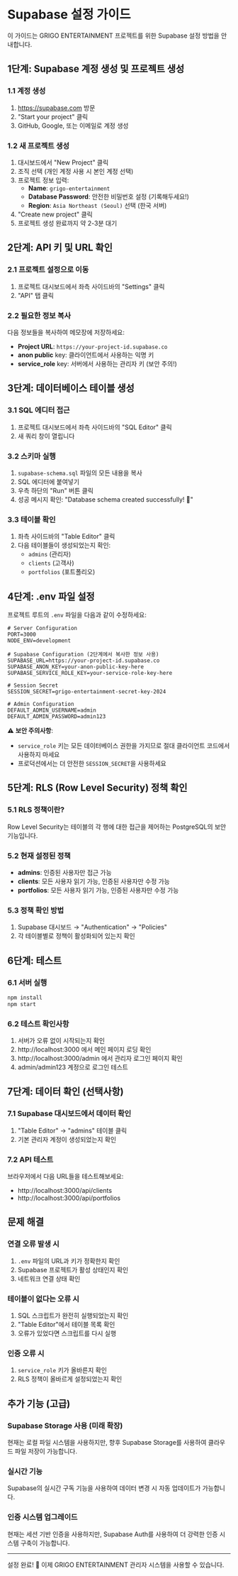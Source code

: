 # Supabase 설정 가이드

이 가이드는 GRIGO ENTERTAINMENT 프로젝트를 위한 Supabase 설정 방법을 안내합니다.

## 1단계: Supabase 계정 생성 및 프로젝트 생성

### 1.1 계정 생성
1. https://supabase.com 방문
2. "Start your project" 클릭
3. GitHub, Google, 또는 이메일로 계정 생성

### 1.2 새 프로젝트 생성
1. 대시보드에서 "New Project" 클릭
2. 조직 선택 (개인 계정 사용 시 본인 계정 선택)
3. 프로젝트 정보 입력:
   - **Name**: `grigo-entertainment`
   - **Database Password**: 안전한 비밀번호 설정 (기록해두세요!)
   - **Region**: `Asia Northeast (Seoul)` 선택 (한국 서버)
4. "Create new project" 클릭
5. 프로젝트 생성 완료까지 약 2-3분 대기

## 2단계: API 키 및 URL 확인

### 2.1 프로젝트 설정으로 이동
1. 프로젝트 대시보드에서 좌측 사이드바의 "Settings" 클릭
2. "API" 탭 클릭

### 2.2 필요한 정보 복사
다음 정보들을 복사하여 메모장에 저장하세요:

- **Project URL**: `https://your-project-id.supabase.co`
- **anon public** key: 클라이언트에서 사용하는 익명 키
- **service_role** key: 서버에서 사용하는 관리자 키 (보안 주의!)

## 3단계: 데이터베이스 테이블 생성

### 3.1 SQL 에디터 접근
1. 프로젝트 대시보드에서 좌측 사이드바의 "SQL Editor" 클릭
2. 새 쿼리 창이 열립니다

### 3.2 스키마 실행
1. `supabase-schema.sql` 파일의 모든 내용을 복사
2. SQL 에디터에 붙여넣기
3. 우측 하단의 "Run" 버튼 클릭
4. 성공 메시지 확인: "Database schema created successfully! 🎉"

### 3.3 테이블 확인
1. 좌측 사이드바의 "Table Editor" 클릭
2. 다음 테이블들이 생성되었는지 확인:
   - `admins` (관리자)
   - `clients` (고객사)
   - `portfolios` (포트폴리오)

## 4단계: .env 파일 설정

프로젝트 루트의 `.env` 파일을 다음과 같이 수정하세요:

```env
# Server Configuration
PORT=3000
NODE_ENV=development

# Supabase Configuration (2단계에서 복사한 정보 사용)
SUPABASE_URL=https://your-project-id.supabase.co
SUPABASE_ANON_KEY=your-anon-public-key-here
SUPABASE_SERVICE_ROLE_KEY=your-service-role-key-here

# Session Secret
SESSION_SECRET=grigo-entertainment-secret-key-2024

# Admin Configuration
DEFAULT_ADMIN_USERNAME=admin
DEFAULT_ADMIN_PASSWORD=admin123
```

⚠️ **보안 주의사항**: 
- `service_role` 키는 모든 데이터베이스 권한을 가지므로 절대 클라이언트 코드에서 사용하지 마세요
- 프로덕션에서는 더 안전한 `SESSION_SECRET`을 사용하세요

## 5단계: RLS (Row Level Security) 정책 확인

### 5.1 RLS 정책이란?
Row Level Security는 테이블의 각 행에 대한 접근을 제어하는 PostgreSQL의 보안 기능입니다.

### 5.2 현재 설정된 정책
- **admins**: 인증된 사용자만 접근 가능
- **clients**: 모든 사용자 읽기 가능, 인증된 사용자만 수정 가능
- **portfolios**: 모든 사용자 읽기 가능, 인증된 사용자만 수정 가능

### 5.3 정책 확인 방법
1. Supabase 대시보드 → "Authentication" → "Policies"
2. 각 테이블별로 정책이 활성화되어 있는지 확인

## 6단계: 테스트

### 6.1 서버 실행
```bash
npm install
npm start
```

### 6.2 테스트 확인사항
1. 서버가 오류 없이 시작되는지 확인
2. http://localhost:3000 에서 메인 페이지 로딩 확인
3. http://localhost:3000/admin 에서 관리자 로그인 페이지 확인
4. admin/admin123 계정으로 로그인 테스트

## 7단계: 데이터 확인 (선택사항)

### 7.1 Supabase 대시보드에서 데이터 확인
1. "Table Editor" → "admins" 테이블 클릭
2. 기본 관리자 계정이 생성되었는지 확인

### 7.2 API 테스트
브라우저에서 다음 URL들을 테스트해보세요:
- http://localhost:3000/api/clients
- http://localhost:3000/api/portfolios

## 문제 해결

### 연결 오류 발생 시
1. `.env` 파일의 URL과 키가 정확한지 확인
2. Supabase 프로젝트가 활성 상태인지 확인
3. 네트워크 연결 상태 확인

### 테이블이 없다는 오류 시
1. SQL 스크립트가 완전히 실행되었는지 확인
2. "Table Editor"에서 테이블 목록 확인
3. 오류가 있었다면 스크립트를 다시 실행

### 인증 오류 시
1. `service_role` 키가 올바른지 확인
2. RLS 정책이 올바르게 설정되었는지 확인

## 추가 기능 (고급)

### Supabase Storage 사용 (미래 확장)
현재는 로컬 파일 시스템을 사용하지만, 향후 Supabase Storage를 사용하여 클라우드 파일 저장이 가능합니다.

### 실시간 기능
Supabase의 실시간 구독 기능을 사용하여 데이터 변경 시 자동 업데이트가 가능합니다.

### 인증 시스템 업그레이드
현재는 세션 기반 인증을 사용하지만, Supabase Auth를 사용하여 더 강력한 인증 시스템 구축이 가능합니다.

---

설정 완료! 🎉 이제 GRIGO ENTERTAINMENT 관리자 시스템을 사용할 수 있습니다.